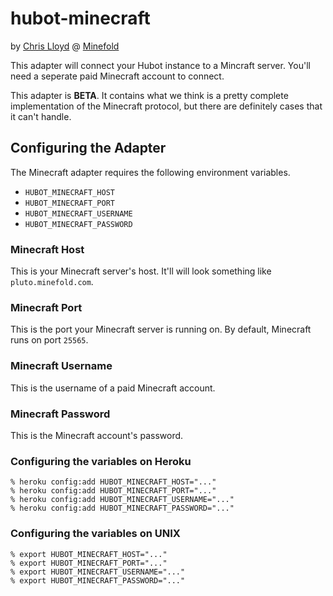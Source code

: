 # hubot-minecraft

by [Chris Lloyd](http://github.com/chrislloyd) @ [Minefold](https://minefold.com)

This adapter will connect your Hubot instance to a Mincraft server. You'll need a seperate paid Minecraft account to connect.

This adapter is **BETA**. It contains what we think is a pretty complete implementation of the Minecraft protocol, but there are definitely cases that it can't handle.


## Configuring the Adapter

The Minecraft adapter requires the following environment variables.

* `HUBOT_MINECRAFT_HOST`
* `HUBOT_MINECRAFT_PORT`
* `HUBOT_MINECRAFT_USERNAME`
* `HUBOT_MINECRAFT_PASSWORD`

### Minecraft Host

This is your Minecraft server's host. It'll will look something like `pluto.minefold.com`.

### Minecraft Port

This is the port your Minecraft server is running on. By default, Minecraft runs on port `25565`.

### Minecraft Username

This is the username of a paid Minecraft account.

### Minecraft Password

This is the Minecraft account's password.

### Configuring the variables on Heroku

    % heroku config:add HUBOT_MINECRAFT_HOST="..."
    % heroku config:add HUBOT_MINECRAFT_PORT="..."
    % heroku config:add HUBOT_MINECRAFT_USERNAME="..."
    % heroku config:add HUBOT_MINECRAFT_PASSWORD="..."

### Configuring the variables on UNIX

    % export HUBOT_MINECRAFT_HOST="..."
    % export HUBOT_MINECRAFT_PORT="..."
    % export HUBOT_MINECRAFT_USERNAME="..."
    % export HUBOT_MINECRAFT_PASSWORD="..."
